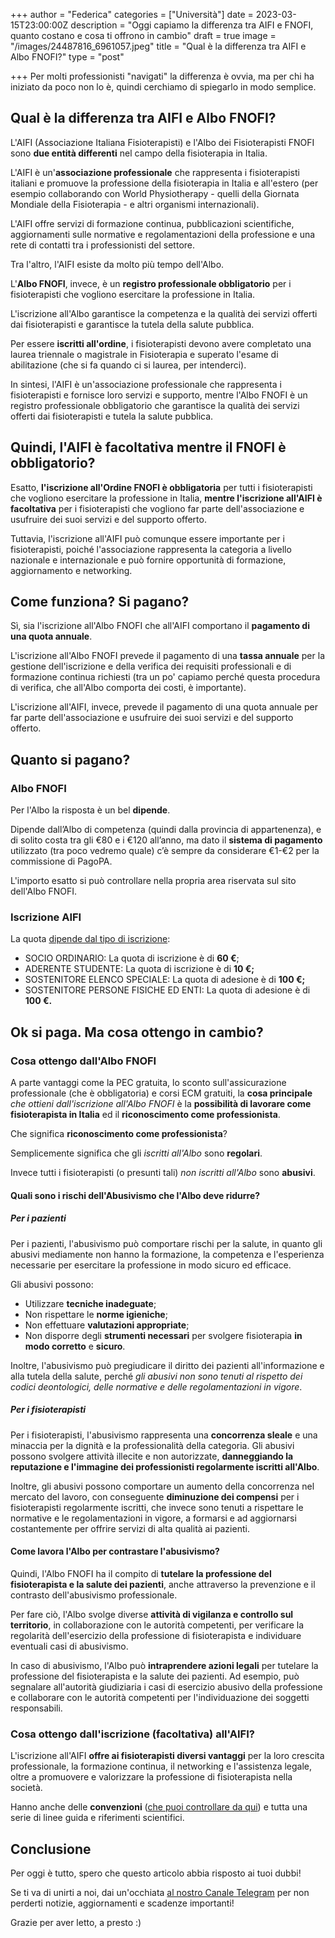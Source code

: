 +++
author = "Federica"
categories = ["Università"]
date = 2023-03-15T23:00:00Z
description = "Oggi capiamo la differenza tra AIFI e FNOFI, quanto costano e cosa ti offrono in cambio"
draft = true
image = "/images/24487816_6961057.jpeg"
title = "Qual è la differenza tra AIFI e Albo FNOFI?"
type = "post"

+++
Per molti professionisti "navigati" la differenza è ovvia, ma per chi ha iniziato da poco non lo è, quindi cerchiamo di spiegarlo in modo semplice.

## Qual è la differenza tra AIFI e Albo FNOFI?

L'AIFI (Associazione Italiana Fisioterapisti) e l'Albo dei Fisioterapisti FNOFI sono **due entità differenti** nel campo della fisioterapia in Italia.

L'AIFI è un'**associazione professionale** che rappresenta i fisioterapisti italiani e promuove la professione della fisioterapia in Italia e all'estero (per esempio collaborando con World Physiotherapy - quelli della Giornata Mondiale della Fisioterapia - e altri organismi internazionali). 

L'AIFI offre servizi di formazione continua, pubblicazioni scientifiche, aggiornamenti sulle normative e regolamentazioni della professione e una rete di contatti tra i professionisti del settore. 

Tra l'altro, l'AIFI esiste da molto più tempo dell'Albo.

L'**Albo FNOFI**, invece, è un **registro professionale obbligatorio** per i fisioterapisti che vogliono esercitare la professione in Italia. 

L'iscrizione all'Albo garantisce la competenza e la qualità dei servizi offerti dai fisioterapisti e garantisce la tutela della salute pubblica. 

Per essere **iscritti all'ordine**, i fisioterapisti devono avere completato una laurea triennale o magistrale in Fisioterapia e superato l'esame di abilitazione (che si fa quando ci si laurea, per intenderci).

In sintesi, l'AIFI è un'associazione professionale che rappresenta i fisioterapisti e fornisce loro servizi e supporto, mentre l'Albo FNOFI è un registro professionale obbligatorio che garantisce la qualità dei servizi offerti dai fisioterapisti e tutela la salute pubblica.

## Quindi, l'AIFI è facoltativa mentre il FNOFI è obbligatorio?

Esatto, **l'iscrizione all'Ordine FNOFI è obbligatoria** per tutti i fisioterapisti che vogliono esercitare la professione in Italia, **mentre l'iscrizione all'AIFI è facoltativa** per i fisioterapisti che vogliono far parte dell'associazione e usufruire dei suoi servizi e del supporto offerto. 

Tuttavia, l'iscrizione all'AIFI può comunque essere importante per i fisioterapisti, poiché l'associazione rappresenta la categoria a livello nazionale e internazionale e può fornire opportunità di formazione, aggiornamento e networking.

## Come funziona? Si pagano?

Sì, sia l'iscrizione all'Albo FNOFI che all'AIFI comportano il **pagamento di una quota annuale**.

L'iscrizione all'Albo FNOFI prevede il pagamento di una **tassa annuale** per la gestione dell'iscrizione e della verifica dei requisiti professionali e di formazione continua richiesti (tra un po' capiamo perché questa procedura di verifica, che all'Albo comporta dei costi, è importante).

L'iscrizione all'AIFI, invece, prevede il pagamento di una quota annuale per far parte dell'associazione e usufruire dei suoi servizi e del supporto offerto. 

## Quanto si pagano?

### Albo FNOFI

Per l'Albo la risposta è un bel **dipende**.

Dipende dall’Albo di competenza (quindi dalla provincia di appartenenza), e di solito costa tra gli €80 e i €120 all’anno, ma dato il **sistema di pagamento** utilizzato (tra poco vedremo quale) c’è sempre da considerare €1-€2 per la commissione di PagoPA.

L'importo esatto si può controllare nella propria area riservata sul sito dell'Albo FNOFI.

### Iscrizione AIFI

La quota [dipende dal tipo di iscrizione](https://aifi.net/tesseramento-aifi/ "DIVENTA SOCIO Tesseramento AIFI"):

* SOCIO ORDINARIO: La quota di iscrizione è di **60 €**;
* ADERENTE STUDENTE: La quota di iscrizione è di **10 €;**
* SOSTENITORE ELENCO SPECIALE: La quota di adesione è di **100 €;**
* SOSTENITORE PERSONE FISICHE ED ENTI: La quota di adesione è di **100 €.**

## Ok si paga. Ma cosa ottengo in cambio?

### Cosa ottengo dall'Albo FNOFI

A parte vantaggi come la PEC gratuita, lo sconto sull'assicurazione professionale (che è obbligatoria) e corsi ECM gratuiti, la **cosa principale** _che ottieni dall'iscrizione all'Albo FNOFI_ è la **possibilità di lavorare come fisioterapista in Italia** ed il **riconoscimento come professionista**.

Che significa **riconoscimento come professionista**?

Semplicemente significa che gli _iscritti all'Albo_ sono **regolari**. 

Invece tutti i fisioterapisti (o presunti tali) _non iscritti all'Albo_ sono **abusivi**.

#### Quali sono i rischi dell'Abusivismo che l'Albo deve ridurre?

##### Per i pazienti

Per i pazienti, l'abusivismo può comportare rischi per la salute, in quanto gli abusivi mediamente non hanno la formazione, la competenza e l'esperienza necessarie per esercitare la professione in modo sicuro ed efficace. 

Gli abusivi possono: 

* Utilizzare **tecniche inadeguate**;
* Non rispettare le **norme igieniche**;
* Non effettuare **valutazioni appropriate**; 
* Non disporre degli **strumenti necessari** per svolgere fisioterapia **in modo corretto** e **sicuro**.

Inoltre, l'abusivismo può pregiudicare il diritto dei pazienti all'informazione e alla tutela della salute, perché _gli abusivi non sono tenuti al rispetto dei codici deontologici, delle normative e delle regolamentazioni in vigore_.

##### Per i fisioterapisti

Per i fisioterapisti, l'abusivismo rappresenta una **concorrenza sleale** e una minaccia per la dignità e la professionalità della categoria. Gli abusivi possono svolgere attività illecite e non autorizzate, **danneggiando la reputazione e l'immagine dei professionisti regolarmente iscritti all'Albo**.

Inoltre, gli abusivi possono comportare un aumento della concorrenza nel mercato del lavoro, con conseguente **diminuzione dei compensi** per i fisioterapisti regolarmente iscritti, che invece sono tenuti a rispettare le normative e le regolamentazioni in vigore, a formarsi e ad aggiornarsi costantemente per offrire servizi di alta qualità ai pazienti.

#### Come lavora l'Albo per contrastare l'abusivismo?

Quindi, l'Albo FNOFI ha il compito di **tutelare la professione del fisioterapista e la salute dei pazienti**, anche attraverso la prevenzione e il contrasto dell'abusivismo professionale.

Per fare ciò, l'Albo svolge diverse **attività di vigilanza e controllo sul territorio**, in collaborazione con le autorità competenti, per verificare la regolarità dell'esercizio della professione di fisioterapista e individuare eventuali casi di abusivismo.

In caso di abusivismo, l'Albo può **intraprendere azioni legali** per tutelare la professione del fisioterapista e la salute dei pazienti. Ad esempio, può segnalare all'autorità giudiziaria i casi di esercizio abusivo della professione e collaborare con le autorità competenti per l'individuazione dei soggetti responsabili.

### Cosa ottengo dall'iscrizione (facoltativa) all'AIFI?

L'iscrizione all'AIFI **offre ai fisioterapisti diversi vantaggi** per la loro crescita professionale, la formazione continua, il networking e l'assistenza legale, oltre a promuovere e valorizzare la professione di fisioterapista nella società.

Hanno anche delle **convenzioni** ([che puoi controllare da qui](https://aifi.net/convenzioni-vantaggi-aifi/ "Convenzioni e Vantaggi AIFI")) e tutta una serie di linee guida e riferimenti scientifici.

## Conclusione

Per oggi è tutto, spero che questo articolo abbia risposto ai tuoi dubbi!

Se ti va di unirti a noi, dai un'occhiata [al nostro Canale Telegram](https://t.me/fisioterapisti_official "Fisioterapisti Official") per non perderti notizie, aggiornamenti e scadenze importanti!

Grazie per aver letto, a presto :)